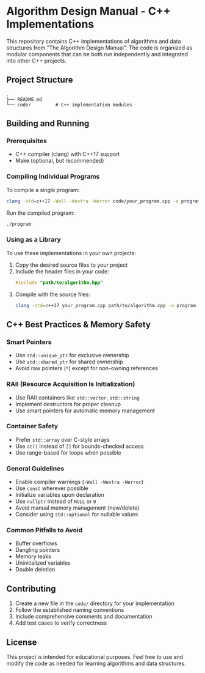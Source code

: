 # Algorithm Design Manual - C++ Implementations

This repository contains C++ implementations of algorithms and data structures from "The Algorithm Design Manual". The code is organized as modular components that can be both run independently and integrated into other C++ projects.

## Project Structure

```
.
├── README.md
└── code/         # C++ implementation modules
```

## Building and Running

### Prerequisites
- C++ compiler (clang) with C++17 support
- Make (optional, but recommended)

### Compiling Individual Programs

To compile a single program:
```bash
clang -std=c++17 -Wall -Wextra -Werror code/your_program.cpp -o program
```

Run the compiled program:
```bash
./program
```

### Using as a Library

To use these implementations in your own projects:

1. Copy the desired source files to your project
2. Include the header files in your code:
   ```cpp
   #include "path/to/algorithm.hpp"
   ```
3. Compile with the source files:
   ```bash
   clang -std=c++17 your_program.cpp path/to/algorithm.cpp -o program
   ```

## C++ Best Practices & Memory Safety

### Smart Pointers
- Use `std::unique_ptr` for exclusive ownership
- Use `std::shared_ptr` for shared ownership
- Avoid raw pointers (`*`) except for non-owning references

### RAII (Resource Acquisition Is Initialization)
- Use RAII containers like `std::vector`, `std::string`
- Implement destructors for proper cleanup
- Use smart pointers for automatic memory management

### Container Safety
- Prefer `std::array` over C-style arrays
- Use `at()` instead of `[]` for bounds-checked access
- Use range-based for loops when possible

### General Guidelines
- Enable compiler warnings (`-Wall -Wextra -Werror`)
- Use `const` wherever possible
- Initialize variables upon declaration
- Use `nullptr` instead of `NULL` or `0`
- Avoid manual memory management (new/delete)
- Consider using `std::optional` for nullable values

### Common Pitfalls to Avoid
- Buffer overflows
- Dangling pointers
- Memory leaks
- Uninitialized variables
- Double deletion

## Contributing

1. Create a new file in the `code/` directory for your implementation
2. Follow the established naming conventions
3. Include comprehensive comments and documentation
4. Add test cases to verify correctness

## License

This project is intended for educational purposes. Feel free to use and modify the code as needed for learning algorithms and data structures.
